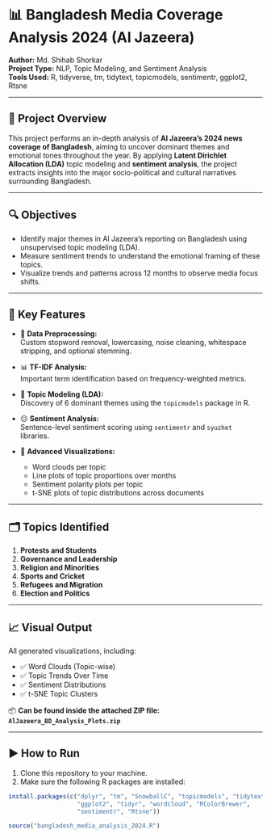 # 📊 Bangladesh Media Coverage Analysis 2024 (Al Jazeera)
**Author:** Md. Shihab Shorkar  
**Project Type:** NLP, Topic Modeling, and Sentiment Analysis  
**Tools Used:** R, tidyverse, tm, tidytext, topicmodels, sentimentr, ggplot2, Rtsne  

---

## 📜 Project Overview

This project performs an in-depth analysis of **Al Jazeera’s 2024 news coverage of Bangladesh**, aiming to uncover dominant themes and emotional tones throughout the year. By applying **Latent Dirichlet Allocation (LDA)** topic modeling and **sentiment analysis**, the project extracts insights into the major socio-political and cultural narratives surrounding Bangladesh.

---

## 🔍 Objectives

- Identify major themes in Al Jazeera’s reporting on Bangladesh using unsupervised topic modeling (LDA).
- Measure sentiment trends to understand the emotional framing of these topics.
- Visualize trends and patterns across 12 months to observe media focus shifts.

---

## 📌 Key Features

- 🧼 **Data Preprocessing:**  
  Custom stopword removal, lowercasing, noise cleaning, whitespace stripping, and optional stemming.

- 📊 **TF-IDF Analysis:**  
  Important term identification based on frequency-weighted metrics.

- 🧠 **Topic Modeling (LDA):**  
  Discovery of 6 dominant themes using the `topicmodels` package in R.

- 😐 **Sentiment Analysis:**  
  Sentence-level sentiment scoring using `sentimentr` and `syuzhet` libraries.

- 🎨 **Advanced Visualizations:**  
  - Word clouds per topic  
  - Line plots of topic proportions over months  
  - Sentiment polarity plots per topic  
  - t-SNE plots of topic distributions across documents  

---

## 🗂️ Topics Identified

1. **Protests and Students**  
2. **Governance and Leadership**  
3. **Religion and Minorities**  
4. **Sports and Cricket**  
5. **Refugees and Migration**  
6. **Election and Politics**

---

## 📈 Visual Output

All generated visualizations, including:

- ✅ Word Clouds (Topic-wise)  
- ✅ Topic Trends Over Time  
- ✅ Sentiment Distributions  
- ✅ t-SNE Topic Clusters  

📦 **Can be found inside the attached ZIP file: `AlJazeera_BD_Analysis_Plots.zip`**

---

## ▶️ How to Run

1. Clone this repository to your machine.
2. Make sure the following R packages are installed:

```r
install.packages(c("dplyr", "tm", "SnowballC", "topicmodels", "tidytext", 
                   "ggplot2", "tidyr", "wordcloud", "RColorBrewer", 
                   "sentimentr", "Rtsne"))

source("bangladesh_media_analysis_2024.R")
